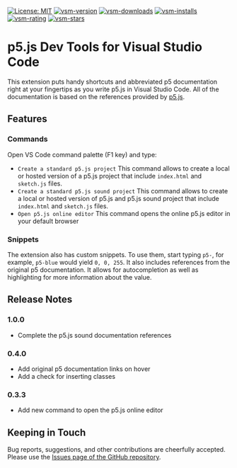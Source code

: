 [![License: MIT](https://img.shields.io/badge/License-MIT-yellow.svg)](https://opensource.org/licenses/MIT)
[![vsm-version](https://img.shields.io/visual-studio-marketplace/v/dominikasinski.p5-snippets-and-tools?style=flat-square&label=VS%20Marketplace&logo=visual-studio-code)](https://marketplace.visualstudio.com/items?itemName=dominikasinski.p5-snippets-and-tools)
[![vsm-downloads](https://img.shields.io/visual-studio-marketplace/d/dominikasinski.p5-snippets-and-tools?style=flat-square&label=downloads&logo=visual-studio-code)](https://marketplace.visualstudio.com/items?itemName=dominikasinski.p5-snippets-and-tools)
[![vsm-installs](https://img.shields.io/visual-studio-marketplace/i/dominikasinski.p5-snippets-and-tools?style=flat-square&label=installs&logo=visual-studio-code)](https://marketplace.visualstudio.com/items?itemName=dominikasinski.p5-snippets-and-tools)
[![vsm-rating](https://img.shields.io/visual-studio-marketplace/r/dominikasinski.p5-snippets-and-tools?style=flat-square&label=rating&logo=visual-studio-code)](https://marketplace.visualstudio.com/items?itemName=dominikasinski.p5-snippets-and-tools)
[![vsm-stars](https://img.shields.io/visual-studio-marketplace/stars/dominikasinski.p5-snippets-and-tools?style=flat-square&label=stars&logo=visual-studio-code)](https://marketplace.visualstudio.com/items?itemName=dominikasinski.p5-snippets-and-tools)

# p5.js Dev Tools for Visual Studio Code

This extension puts handy shortcuts and abbreviated p5 documentation right at your fingertips as you write p5.js in Visual Studio Code. 
All of the documentation is based on the references provided by [p5.js](https://p5js.org/).

## Features

### Commands
Open VS Code command palette (F1 key) and type:
 -  `Create a standard p5.js project`
    This command allows to create a local or hosted version of a p5.js project that include `index.html` and `sketch.js` files.
 -  `Create a standard p5.js sound project`
    This command allows to create a local or hosted version of p5.js and p5.js sound project that include `index.html` and `sketch.js` files.
 -  `Open p5.js online editor`
    This command opens the online p5.js editor in your default browser

### Snippets

The extension also has custom snippets. To use them, start typing `p5-`, for example, `p5-blue` would yield `0, 0, 255`.
It also includes references from the original p5 documentation. It allows for autocompletion as well as highlighting for more information about the value.


## Release Notes

### 1.0.0

- Complete the p5.js sound documentation references

### 0.4.0

- Add original p5 documentation links on hover
- Add a check for inserting classes

### 0.3.3

- Add new command to open the p5.js online editor


## Keeping in Touch
Bug reports, suggestions, and other contributions are cheerfully accepted. Please use the [Issues page of the GitHub repository](https://github.com/Dmkk01/p5-dev-tools/issues).


